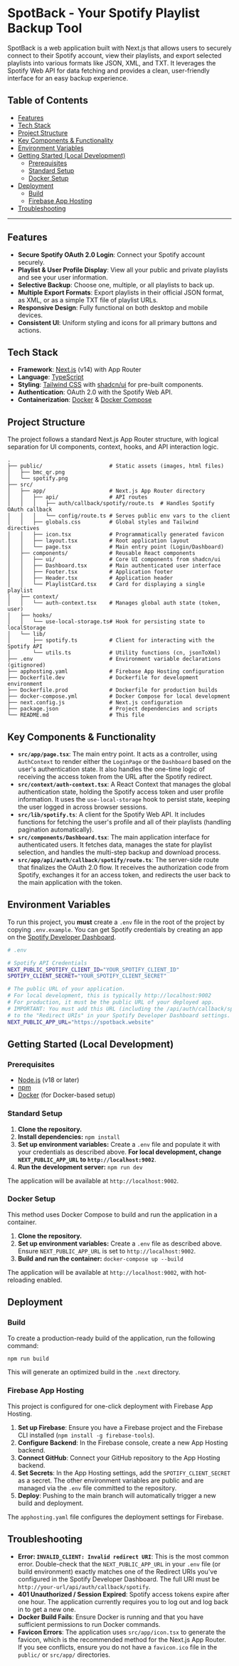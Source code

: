 # SpotBack - Your Spotify Playlist Backup Tool

SpotBack is a web application built with Next.js that allows users to securely connect to their Spotify account, view their playlists, and export selected playlists into various formats like JSON, XML, and TXT. It leverages the Spotify Web API for data fetching and provides a clean, user-friendly interface for an easy backup experience.

## Table of Contents

- [Features](#features)
- [Tech Stack](#tech-stack)
- [Project Structure](#project-structure)
- [Key Components & Functionality](#key-components--functionality)
- [Environment Variables](#environment-variables)
- [Getting Started (Local Development)](#getting-started-local-development)
  - [Prerequisites](#prerequisites)
  - [Standard Setup](#standard-setup)
  - [Docker Setup](#docker-setup)
- [Deployment](#deployment)
  - [Build](#build)
  - [Firebase App Hosting](#firebase-app-hosting)
- [Troubleshooting](#troubleshooting)

---

## Features

- **Secure Spotify OAuth 2.0 Login**: Connect your Spotify account securely.
- **Playlist & User Profile Display**: View all your public and private playlists and see your user information.
- **Selective Backup**: Choose one, multiple, or all playlists to back up.
- **Multiple Export Formats**: Export playlists in their official JSON format, as XML, or as a simple TXT file of playlist URLs.
- **Responsive Design**: Fully functional on both desktop and mobile devices.
- **Consistent UI**: Uniform styling and icons for all primary buttons and actions.

## Tech Stack

- **Framework**: [Next.js](https://nextjs.org/) (v14) with App Router
- **Language**: [TypeScript](https://www.typescriptlang.org/)
- **Styling**: [Tailwind CSS](https://tailwindcss.com/) with [shadcn/ui](https://ui.shadcn.com/) for pre-built components.
- **Authentication**: OAuth 2.0 with the Spotify Web API.
- **Containerization**: [Docker](https://www.docker.com/) & [Docker Compose](https://docs.docker.com/compose/)

## Project Structure

The project follows a standard Next.js App Router structure, with logical separation for UI components, context, hooks, and API interaction logic.

```
.
├── public/                     # Static assets (images, html files)
│   ├── bmc_qr.png
│   └── spotify.png
├── src/
│   ├── app/                    # Next.js App Router directory
│   │   ├── api/                # API routes
│   │   │   ├── auth/callback/spotify/route.ts  # Handles Spotify OAuth callback
│   │   │   └── config/route.ts # Serves public env vars to the client
│   │   ├── globals.css         # Global styles and Tailwind directives
│   │   ├── icon.tsx            # Programmatically generated favicon
│   │   ├── layout.tsx          # Root application layout
│   │   └── page.tsx            # Main entry point (Login/Dashboard)
│   ├── components/             # Reusable React components
│   │   ├── ui/                 # Core UI components from shadcn/ui
│   │   ├── Dashboard.tsx       # Main authenticated user interface
│   │   ├── Footer.tsx          # Application footer
│   │   ├── Header.tsx          # Application header
│   │   └── PlaylistCard.tsx    # Card for displaying a single playlist
│   ├── context/
│   │   └── auth-context.tsx    # Manages global auth state (token, user)
│   ├── hooks/
│   │   └── use-local-storage.ts# Hook for persisting state to localStorage
│   └── lib/
│       ├── spotify.ts          # Client for interacting with the Spotify API
│       └── utils.ts            # Utility functions (cn, jsonToXml)
├── .env                        # Environment variable declarations (gitignored)
├── apphosting.yaml             # Firebase App Hosting configuration
├── Dockerfile.dev              # Dockerfile for development environment
├── Dockerfile.prod             # Dockerfile for production builds
├── docker-compose.yml          # Docker Compose for local development
├── next.config.js              # Next.js configuration
├── package.json                # Project dependencies and scripts
└── README.md                   # This file
```

## Key Components & Functionality

- **`src/app/page.tsx`**: The main entry point. It acts as a controller, using `AuthContext` to render either the `LoginPage` or the `Dashboard` based on the user's authentication state. It also handles the one-time logic of receiving the access token from the URL after the Spotify redirect.
- **`src/context/auth-context.tsx`**: A React Context that manages the global authentication state, holding the Spotify access token and user profile information. It uses the `use-local-storage` hook to persist state, keeping the user logged in across browser sessions.
- **`src/lib/spotify.ts`**: A client for the Spotify Web API. It includes functions for fetching the user's profile and all of their playlists (handling pagination automatically).
- **`src/components/Dashboard.tsx`**: The main application interface for authenticated users. It fetches data, manages the state for playlist selection, and handles the multi-step backup and download process.
- **`src/app/api/auth/callback/spotify/route.ts`**: The server-side route that finalizes the OAuth 2.0 flow. It receives the authorization code from Spotify, exchanges it for an access token, and redirects the user back to the main application with the token.

## Environment Variables

To run this project, you **must** create a `.env` file in the root of the project by copying `.env.example`. You can get Spotify credentials by creating an app on the [Spotify Developer Dashboard](https://developer.spotify.com/dashboard/).

```bash
# .env

# Spotify API Credentials
NEXT_PUBLIC_SPOTIFY_CLIENT_ID="YOUR_SPOTIFY_CLIENT_ID"
SPOTIFY_CLIENT_SECRET="YOUR_SPOTIFY_CLIENT_SECRET"

# The public URL of your application.
# For local development, this is typically http://localhost:9002
# For production, it must be the public URL of your deployed app.
# IMPORTANT: You must add this URL (including the /api/auth/callback/spotify part)
# to the "Redirect URIs" in your Spotify Developer Dashboard settings.
NEXT_PUBLIC_APP_URL="https://spotback.website"
```

## Getting Started (Local Development)

### Prerequisites
- [Node.js](https://nodejs.org/en/) (v18 or later)
- [npm](https://www.npmjs.com/)
- [Docker](https://www.docker.com/products/docker-desktop/) (for Docker-based setup)

### Standard Setup

1.  **Clone the repository.**
2.  **Install dependencies:** `npm install`
3.  **Set up environment variables:** Create a `.env` file and populate it with your credentials as described above. **For local development, change `NEXT_PUBLIC_APP_URL` to `http://localhost:9002`**.
4.  **Run the development server:** `npm run dev`

The application will be available at `http://localhost:9002`.

### Docker Setup

This method uses Docker Compose to build and run the application in a container.

1.  **Clone the repository.**
2.  **Set up environment variables:** Create a `.env` file as described above. Ensure `NEXT_PUBLIC_APP_URL` is set to `http://localhost:9002`.
3.  **Build and run the container:** `docker-compose up --build`

The application will be available at `http://localhost:9002`, with hot-reloading enabled.

## Deployment

### Build

To create a production-ready build of the application, run the following command:

```bash
npm run build
```

This will generate an optimized build in the `.next` directory.

### Firebase App Hosting

This project is configured for one-click deployment with Firebase App Hosting.

1.  **Set up Firebase**: Ensure you have a Firebase project and the Firebase CLI installed (`npm install -g firebase-tools`).
2.  **Configure Backend**: In the Firebase console, create a new App Hosting backend.
3.  **Connect GitHub**: Connect your GitHub repository to the App Hosting backend.
4.  **Set Secrets**: In the App Hosting settings, add the `SPOTIFY_CLIENT_SECRET` as a secret. The other environment variables are public and are managed via the `.env` file committed to the repository.
5.  **Deploy**: Pushing to the main branch will automatically trigger a new build and deployment.

The `apphosting.yaml` file configures the deployment settings for Firebase.

## Troubleshooting

- **Error: `INVALID_CLIENT: Invalid redirect URI`**: This is the most common error. Double-check that the `NEXT_PUBLIC_APP_URL` in your `.env` file (or build environment) exactly matches one of the Redirect URIs you've configured in the Spotify Developer Dashboard. The full URI must be `http://your-url/api/auth/callback/spotify`.
- **401 Unauthorized / Session Expired**: Spotify access tokens expire after one hour. The application currently requires you to log out and log back in to get a new one.
- **Docker Build Fails**: Ensure Docker is running and that you have sufficient permissions to run Docker commands.
- **Favicon Errors**: The application uses `src/app/icon.tsx` to generate the favicon, which is the recommended method for the Next.js App Router. If you see conflicts, ensure you do not have a `favicon.ico` file in the `public/` or `src/app/` directories.
```